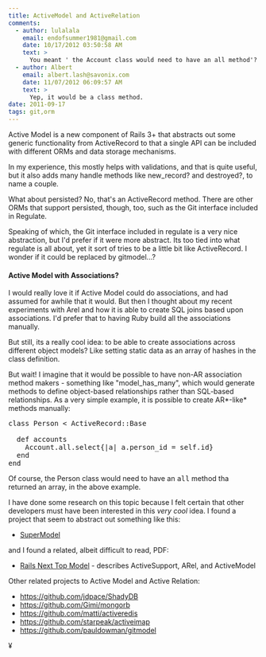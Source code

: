 ```yaml
---
title: ActiveModel and ActiveRelation
comments:
  - author: lulalala
    email: endofsummer1981@gmail.com
    date: 10/17/2012 03:50:58 AM
    text: >
      You meant ' the Account class would need to have an all method'?
  - author: Albert
    email: albert.lash@savonix.com
    date: 11/07/2012 06:09:57 AM
    text: >
      Yep, it would be a class method.
date: 2011-09-17
tags: git,orm
---
```

Active Model is a new component of Rails 3+ that abstracts out some generic functionality from ActiveRecord to that a single API can be included with different ORMs and data storage mechanisms.

In my experience, this mostly helps with validations, and that is quite useful, but it also adds many handle methods like new\_record? and destroyed?, to name a couple.

What about persisted? No, that's an ActiveRecord method. There are other ORMs that support persisted, though, too, such as the Git interface included in Regulate.

Speaking of which, the Git interface included in regulate is a very nice abstraction, but I'd prefer if it were more abstract. Its too tied into what regulate is all about, yet it sort of tries to be a little bit like ActiveRecord. I wonder if it could be replaced by gitmodel...?

#### Active Model with Associations?

I would really love it if Active Model could do associations, and had assumed for awhile that it would. But then I thought about my recent experiments with Arel and how it is able to create SQL joins based upon associations. I'd prefer that to having Ruby build all the associations manually.

But still, its a really cool idea: to be able to create associations across different object models? Like setting static data as an array of hashes in the class definition.

But wait! I imagine that it would be possible to have non-AR association method makers - something like "model\_has\_many", which would generate methods to define object-based relationships rather than SQL-based relationships. As a very simple example, it is possible to create AR*-like* methods manually:

<pre class="sh_ruby">
class Person < ActiveRecord::Base

  def accounts
    Account.all.select{|a| a.person_id = self.id}
  end
end
</pre>

Of course, the Person class would need to have an <tt>all</tt> method tha returned an array, in the above example.

I have done some research on this topic because I felt certain that other developers must have been interested in this *very cool* idea. I found a project that seem to abstract out something like this:

* [SuperModel](https://github.com/maccman/supermodel)

and I found a related, albeit difficult to read, PDF:

* [Rails Next Top Model](http://assets.en.oreilly.com/1/event/40/Rails_%20Next%20Top%20Model_%20Using%20ActiveModel%20and%20ActiveRelation%20Presentation.pdf) - describes ActiveSupport, ARel, and ActiveModel

Other related projects to Active Model and Active Relation:

* <https://github.com/jdpace/ShadyDB>
* <https://github.com/Gimi/mongorb>
* <https://github.com/matti/activeredis>
* <https://github.com/starpeak/activeimap>
* <https://github.com/pauldowman/gitmodel>

¥


